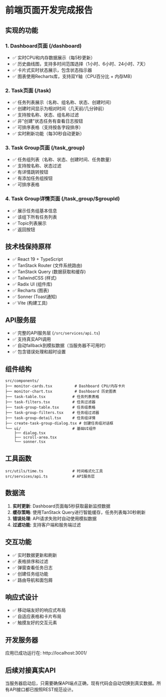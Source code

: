 # 前端页面开发完成报告

## 实现的功能

### 1. Dashboard页面 (/dashboard)
- ✅ 实时CPU和内存数据展示（每5秒更新）
- ✅ 历史曲线图，支持多时间范围选择（1小时、6小时、24小时、7天）
- ✅ 卡片式实时状态展示，包含状态指示器
- ✅ 图表使用Recharts库，支持双Y轴（CPU百分比 + 内存MB）

### 2. Task页面 (/task)
- ✅ 任务列表展示（名称、组名称、状态、创建时间）
- ✅ 创建时间显示为相对时间（几天前/几分钟前）
- ✅ 支持按名称、状态、组名称过滤
- ✅ 非"创建"状态任务有查看日志按钮
- ✅ 可排序表格（支持按各字段排序）
- ✅ 实时刷新功能（每30秒自动更新）

### 3. Task Group页面 (/task_group)
- ✅ 任务组列表（名称、状态、创建时间、任务数量）
- ✅ 支持按名称、状态过滤
- ✅ 有详情跳转按钮
- ✅ 有添加任务组按钮
- ✅ 可排序表格

### 4. Task Group详情页面 (/task_group/$groupId)
- ✅ 展示任务组基本信息
- ✅ 该组下所有任务列表
- ✅ Topic列表展示
- ✅ 返回按钮

## 技术栈保持原样
- ✅ React 19 + TypeScript
- ✅ TanStack Router (文件系统路由)
- ✅ TanStack Query (数据获取和缓存)
- ✅ TailwindCSS (样式)
- ✅ Radix UI (组件库)
- ✅ Recharts (图表)
- ✅ Sonner (Toast通知)
- ✅ Vite (构建工具)

## API服务层
- ✅ 完整的API服务层 (`/src/services/api.ts`)
- ✅ 支持真实API调用
- ✅ 自动fallback到模拟数据（当服务器不可用时）
- ✅ 包含错误处理和超时设置

## 组件结构
```
src/components/
├── monitor-cards.tsx          # Dashboard CPU/内存卡片
├── monitor-chart.tsx          # Dashboard 历史图表
├── task-table.tsx            # 任务列表表格
├── task-filters.tsx          # 任务过滤器
├── task-group-table.tsx      # 任务组表格
├── task-group-filters.tsx    # 任务组过滤器
├── task-group-detail.tsx     # 任务组详情
├── create-task-group-dialog.tsx # 创建任务组对话框
└── ui/                       # 基础UI组件
    ├── dialog.tsx
    ├── scroll-area.tsx
    └── sonner.tsx
```

## 工具函数
```
src/utils/time.ts             # 时间格式化工具
src/services/api.ts           # API服务层
```

## 数据流
1. **实时更新**: Dashboard页面每5秒获取最新监控数据
2. **缓存策略**: 使用TanStack Query进行智能缓存，任务列表每30秒刷新
3. **错误处理**: API请求失败时自动使用模拟数据
4. **过滤功能**: 支持客户端和服务端过滤

## 交互功能
- ✅ 实时数据更新和刷新
- ✅ 表格排序和过滤
- ✅ 弹窗查看任务日志
- ✅ 创建任务组功能
- ✅ 路由导航和面包屑

## 响应式设计
- ✅ 移动端友好的响应式布局
- ✅ 自适应表格和卡片布局
- ✅ 触摸友好的交互元素

## 开发服务器
应用已成功运行在: http://localhost:3001/

## 后续对接真实API
当服务器启动后，只需要确保API端点正确，现有代码会自动切换到真实数据。所有API接口都已按照REST规范设计。
